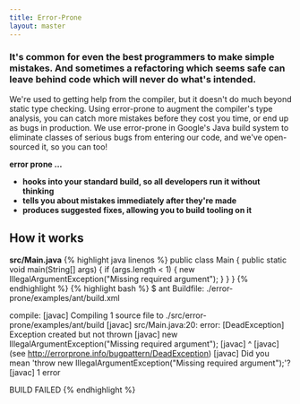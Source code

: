 ```yaml
---
title: Error-Prone
layout: master
---
```


### It's common for even the best programmers to make simple mistakes. And sometimes a refactoring which seems safe can leave behind code which will never do what's intended.

We're used to getting help from the compiler, but it doesn't do much beyond static type checking. Using error-prone to augment the compiler's type analysis, you can catch more mistakes before they cost you time, or end up as bugs in production. We use error-prone in Google's Java build system to eliminate classes of serious bugs from entering our code, and we've open-sourced it, so you can too!

__error prone ...__

* __hooks into your standard build, so all developers run it without thinking__
* __tells you about mistakes immediately after they're made__
* __produces suggested fixes, allowing you to build tooling on it__

## How it works
__src/Main.java__
{% highlight java linenos %}
public class Main {
  public static void main(String[] args) {
    if (args.length < 1) {
      new IllegalArgumentException("Missing required argument");
    }
  }
}
{% endhighlight %}
{% highlight bash %}
$ ant
Buildfile: ./error-prone/examples/ant/build.xml

compile:
    [javac] Compiling 1 source file to ./src/error-prone/examples/ant/build
    [javac] src/Main.java:20: error: [DeadException] Exception created but not thrown
    [javac]       new IllegalArgumentException("Missing required argument");
    [javac]       ^
    [javac]     (see http://errorprone.info/bugpattern/DeadException)
    [javac]   Did you mean 'throw new IllegalArgumentException("Missing required argument");'?
    [javac] 1 error

BUILD FAILED
{% endhighlight %}

